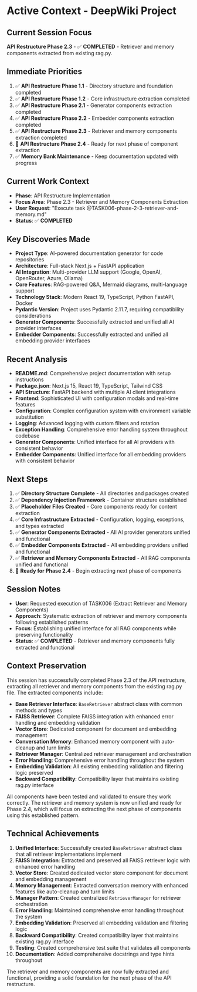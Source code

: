 # Active Context - DeepWiki Project

## Current Session Focus
**API Restructure Phase 2.3** - ✅ **COMPLETED** - Retriever and memory components extracted from existing rag.py.

## Immediate Priorities
1. ✅ **API Restructure Phase 1.1** - Directory structure and foundation completed
2. ✅ **API Restructure Phase 1.2** - Core infrastructure extraction completed
3. ✅ **API Restructure Phase 2.1** - Generator components extraction completed
4. ✅ **API Restructure Phase 2.2** - Embedder components extraction completed
5. ✅ **API Restructure Phase 2.3** - Retriever and memory components extraction completed
6. 🎯 **API Restructure Phase 2.4** - Ready for next phase of component extraction
7. ✅ **Memory Bank Maintenance** - Keep documentation updated with progress

## Current Work Context
- **Phase**: API Restructure Implementation
- **Focus Area**: Phase 2.3 - Retriever and Memory Components Extraction
- **User Request**: "Execute task @TASK006-phase-2-3-retriever-and-memory.md"
- **Status**: ✅ **COMPLETED**

## Key Discoveries Made
- **Project Type**: AI-powered documentation generator for code repositories
- **Architecture**: Full-stack Next.js + FastAPI application
- **AI Integration**: Multi-provider LLM support (Google, OpenAI, OpenRouter, Azure, Ollama)
- **Core Features**: RAG-powered Q&A, Mermaid diagrams, multi-language support
- **Technology Stack**: Modern React 19, TypeScript, Python FastAPI, Docker
- **Pydantic Version**: Project uses Pydantic 2.11.7, requiring compatibility considerations
- **Generator Components**: Successfully extracted and unified all AI provider interfaces
- **Embedder Components**: Successfully extracted and unified all embedding provider interfaces

## Recent Analysis
- **README.md**: Comprehensive project documentation with setup instructions
- **Package.json**: Next.js 15, React 19, TypeScript, Tailwind CSS
- **API Structure**: FastAPI backend with multiple AI client integrations
- **Frontend**: Sophisticated UI with configuration modals and real-time features
- **Configuration**: Complex configuration system with environment variable substitution
- **Logging**: Advanced logging with custom filters and rotation
- **Exception Handling**: Comprehensive error handling system throughout codebase
- **Generator Components**: Unified interface for all AI providers with consistent behavior
- **Embedder Components**: Unified interface for all embedding providers with consistent behavior

## Next Steps
1. ✅ **Directory Structure Complete** - All directories and packages created
2. ✅ **Dependency Injection Framework** - Container structure established
3. ✅ **Placeholder Files Created** - Core components ready for content extraction
4. ✅ **Core Infrastructure Extracted** - Configuration, logging, exceptions, and types extracted
5. ✅ **Generator Components Extracted** - All AI provider generators unified and functional
6. ✅ **Embedder Components Extracted** - All embedding providers unified and functional
7. ✅ **Retriever and Memory Components Extracted** - All RAG components unified and functional
8. 🎯 **Ready for Phase 2.4** - Begin extracting next phase of components

## Session Notes
- **User**: Requested execution of TASK006 (Extract Retriever and Memory Components)
- **Approach**: Systematic extraction of retriever and memory components following established patterns
- **Focus**: Establishing unified interface for all RAG components while preserving functionality
- **Status**: ✅ **COMPLETED** - Retriever and memory components fully extracted and functional

## Context Preservation
This session has successfully completed Phase 2.3 of the API restructure, extracting all retriever and memory components from the existing rag.py file. The extracted components include:

- **Base Retriever Interface**: `BaseRetriever` abstract class with common methods and types
- **FAISS Retriever**: Complete FAISS integration with enhanced error handling and embedding validation
- **Vector Store**: Dedicated component for document and embedding management
- **Conversation Memory**: Enhanced memory component with auto-cleanup and turn limits
- **Retriever Manager**: Centralized retriever management and orchestration
- **Error Handling**: Comprehensive error handling throughout the system
- **Embedding Validation**: All existing embedding validation and filtering logic preserved
- **Backward Compatibility**: Compatibility layer that maintains existing rag.py interface

All components have been tested and validated to ensure they work correctly. The retriever and memory system is now unified and ready for Phase 2.4, which will focus on extracting the next phase of components using this established pattern.

## Technical Achievements
1. **Unified Interface**: Successfully created `BaseRetriever` abstract class that all retriever implementations implement
2. **FAISS Integration**: Extracted and preserved all FAISS retriever logic with enhanced error handling
3. **Vector Store**: Created dedicated vector store component for document and embedding management
4. **Memory Management**: Extracted conversation memory with enhanced features like auto-cleanup and turn limits
5. **Manager Pattern**: Created centralized `RetrieverManager` for retriever orchestration
6. **Error Handling**: Maintained comprehensive error handling throughout the system
7. **Embedding Validation**: Preserved all embedding validation and filtering logic
8. **Backward Compatibility**: Created compatibility layer that maintains existing rag.py interface
9. **Testing**: Created comprehensive test suite that validates all components
10. **Documentation**: Added comprehensive docstrings and type hints throughout

The retriever and memory components are now fully extracted and functional, providing a solid foundation for the next phase of the API restructure.
